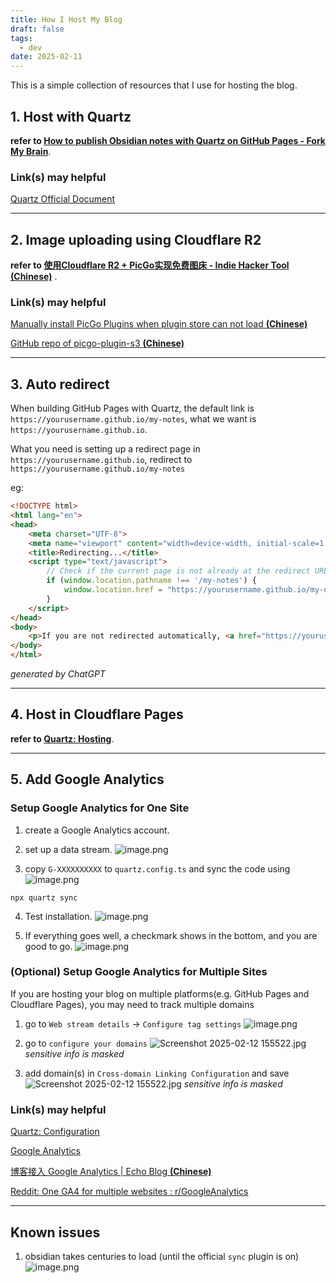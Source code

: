 ```yaml
---
title: How I Host My Blog
draft: false
tags:
  - dev
date: 2025-02-11
---
```

This is a simple collection of resources that I use for hosting the blog.

## 1. Host with Quartz
**refer to [How to publish Obsidian notes with Quartz on GitHub Pages - Fork My Brain](https://notes.nicolevanderhoeven.com/How+to+publish+Obsidian+notes+with+Quartz+on+GitHub+Pages#How%20to%20publish%20Obsidian%20notes%20with%20Quartz%20on%20GitHub%20Pages)**.
### Link(s) may helpful
[Quartz Official Document](https://quartz.jzhao.xyz/)

***

## 2. Image uploading using Cloudflare R2
**refer to [使用Cloudflare R2 + PicGo实现免费图床 - Indie Hacker Tool (Chinese)](https://www.indiehackertool.com/blog/cloudflare-r2-picgo)** .
### Link(s) may helpful
[Manually install PicGo Plugins when plugin store can not load **(Chinese)**](https://github.com/Molunerfinn/PicGo/issues/222#issuecomment-699451233)

[GitHub repo of picgo-plugin-s3 **(Chinese)**](https://github.com/wayjam/picgo-plugin-s3)

***
## 3. Auto redirect
When building GitHub Pages with Quartz, the default link is `https://yourusername.github.io/my-notes`, what we want is `https://yourusername.github.io`.

What you need is setting up a redirect page in `https://yourusername.github.io`, redirect to `https://yourusername.github.io/my-notes`

eg:
```html
<!DOCTYPE html>
<html lang="en">
<head>
    <meta charset="UTF-8">
    <meta name="viewport" content="width=device-width, initial-scale=1.0">
    <title>Redirecting...</title>
    <script type="text/javascript">
        // Check if the current page is not already at the redirect URL
        if (window.location.pathname !== '/my-notes') {
            window.location.href = "https://yourusername.github.io/my-notes";
        }
    </script>
</head>
<body>
    <p>If you are not redirected automatically, <a href="https://yourusername.github.io/my-notes">click here</a>.</p>
</body>
</html>
```
*generated by ChatGPT*

***
## 4. Host in Cloudflare Pages
**refer to [Quartz: Hosting](https://quartz.jzhao.xyz/hosting#cloudflare-pages)**.

***
## 5. Add Google Analytics
### Setup Google Analytics for One Site
1. create a Google Analytics account.

2. set up a data stream.
![image.png](https://pub-b7259f73aa5840209c979dded8c55365.r2.dev/2025/02/3b3c8157da7d331b92f85a6046a79d2a291.png)

3. copy `G-XXXXXXXXXX` to `quartz.config.ts` and sync the code using
 ![image.png](https://pub-b7259f73aa5840209c979dded8c55365.r2.dev/2025/02/e4ea7ddced18d3073bbd2cdaba05e2b6235.png)
```shell
npx quartz sync
```

4. Test installation.
![image.png](https://pub-b7259f73aa5840209c979dded8c55365.r2.dev/2025/02/b86c531e550c8ab3f1d4680079e1516f555.png)

5. If everything goes well, a checkmark shows in the bottom, and you are good to go.
![image.png](https://pub-b7259f73aa5840209c979dded8c55365.r2.dev/2025/02/d3d2bdd5cae7e46334c915fc5dded399324.png)

### (Optional) Setup Google Analytics for Multiple Sites
If you are hosting your blog on multiple platforms(e.g. GitHub Pages and Cloudflare Pages), you may need to track multiple domains

1. go to `Web stream details` -> `Configure tag settings`
![image.png](https://pub-b7259f73aa5840209c979dded8c55365.r2.dev/2025/02/5f1447947560c3c0f58d76b1bbcf461d997.png)

2. go to `configure your domains`
![Screenshot 2025-02-12 155522.jpg](https://pub-b7259f73aa5840209c979dded8c55365.r2.dev/2025/02/16d63b109ed5518652aa1c10680db918850.jpg)
*sensitive info is masked*

3. add domain(s) in  `Cross-domain Linking Configuration` and save
![Screenshot 2025-02-12 155522.jpg](https://pub-b7259f73aa5840209c979dded8c55365.r2.dev/2025/02/0ca6d57cfd1c5a49792bd1208298c91b117.jpg)
*sensitive info is masked*

### Link(s) may helpful
[Quartz: Configuration](https://quartz.jzhao.xyz/configuration#general-configuration)

[Google Analytics](https://analytics.google.com/)

[博客接入 Google Analytics | Echo Blog **(Chinese)**](https://houbb.github.io/2022/10/04/seo-google-analysis)

[Reddit: One GA4 for multiple websites : r/GoogleAnalytics](https://www.reddit.com/r/GoogleAnalytics/comments/11gw8rm/one_ga4_for_multiple_websites/)

***
## Known issues
1. obsidian takes centuries to load (until the official `sync` plugin is on)
	![image.png](https://pub-b7259f73aa5840209c979dded8c55365.r2.dev/2025/02/af1309522b6b0e96ed6d1bd6cd6671d7.png)

